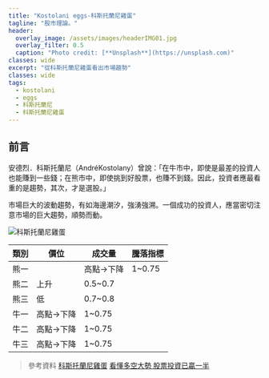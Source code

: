 ```yaml
---
title: "Kostolani eggs-科斯托蘭尼雞蛋"
tagline: "股市理論。"
header:
  overlay_image: /assets/images/headerIMG01.jpg
  overlay_filter: 0.5
  caption: "Photo credit: [**Unsplash**](https://unsplash.com)"
classes: wide
excerpt: "從科斯托蘭尼雞蛋看出市場趨勢"
classes: wide
tags:
  - kostolani
  - eggs
  - 科斯托蘭尼
  - 科斯托蘭尼雞蛋
---
```


## 前言

安德烈．科斯托蘭尼（AndréKostolany）曾說：「在牛市中，即使是最差的投資人也能賺到一些錢；在熊市中，即使挑到好股票，也賺不到錢。因此，投資者應最看重的是趨勢，其次，才是選股。」

市場巨大的波動趨勢，有如海邊潮汐，強湧強溯。一個成功的投資人，應當密切注意市場的巨大趨勢，順勢而動。


![科斯托蘭尼雞蛋](https://i.imgur.com/VtEvqEi.jpg)

|類別|價位|成交量|騰落指標|
|--|--|--|--|
|熊一||高點->下降|1~0.75|
|熊二|上升|0.5~0.7|
|熊三|低|0.7~0.8|
|牛一|高點->下降|1~0.75|
|牛二|高點->下降|1~0.75|
|牛三|高點->下降|1~0.75|



> 參考資料
> [科斯托蘭尼雞蛋](https://xji6mp6cl4.pixnet.net/blog/post/351611360-%E7%A7%91%E6%96%AF%E6%89%98%E8%98%AD%E5%B0%BC%E7%9A%84%E5%8D%81%E5%BE%8B%E5%8D%81%E8%AA%A1%E8%88%87%E9%9B%9E%E8%9B%8B%E7%90%86%E8%AB%96)
> [看懂多空大勢 股票投資已贏一半](https://www.businesstoday.com.tw/article-content-80402-110555)
<!--stackedit_data:
eyJoaXN0b3J5IjpbNzkxMDc2NTAzLDE1ODE0ODIxNDksMTM0ND
A4Mjc1MSwxNDA2NzIxNjEyXX0=
-->